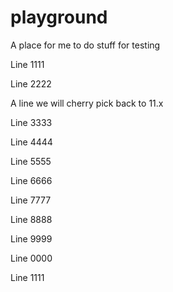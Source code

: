 # playground

A place for me to do stuff for testing

Line 1111

Line 2222

A line we will cherry pick back to 11.x

Line 3333

Line 4444

Line 5555

Line 6666

Line 7777

Line 8888

Line 9999

Line 0000

Line 1111

